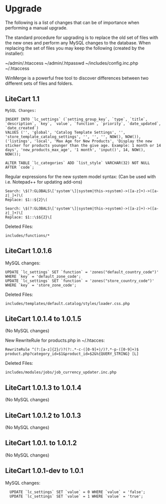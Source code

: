 # Upgrade

The following is a list of changes that can be of importance when performing a manual upgrade.

The standard procedure for upgrading is to replace the old set of files with the new ones and perform any MySQL changes to the database. When replacing the set of files you may keep the following (created by the installer):

  ~/admin/.htaccess
  ~/admin/.htpasswd
  ~/includes/config.inc.php
  ~/.htaccess
  
WinMerge is a powerful free tool to discover differences between two different sets of files and folders.

## LiteCart 1.1
  
	MySQL Changes:
  
    INSERT INTO `lc_settings` (`setting_group_key`, `type`, `title`, `description`, `key`, `value`, `function`, `priority`, `date_updated`, `date_created`)
    VALUES ('', 'global', 'Catalog Template Settings', '', 'store_template_catalog_settings', '', '', '', NOW(), NOW()),
    ('listings', 'local', 'Max Age for New Products', 'Display the new sticker for products younger than the give age. Example: 1 month or 14 days', 'new_products_max_age', '1 month', 'input()', 14, NOW(), NOW());
    
    ALTER TABLE `lc_categories` ADD `list_style` VARCHAR(32) NOT NULL AFTER `code`;

  Regular expressions for the new system model syntax:
  (Can be used with i.e. Notepad++ for updating add-ons)
  
    Search: \$(?:GLOBALS\['system'\]|system|this->system)->([a-z]+)->([a-z|_]+)\(
    Replace: $1::${2}\(

    Search: \$(?:GLOBALS\['system'\]|system|this->system)->([a-z]+)->([a-z|_]+)\[
    Replace: $1::\$${2}\[
  
  Deleted Files:
    
    includes/functions/*
    
## LiteCart 1.0.1.6

  MySQL changes:
  
    UPDATE `lc_settings` SET `function` = 'zones("default_country_code")' WHERE `key` = 'default_zone_code';
    UPDATE `lc_settings` SET `function` = 'zones("store_country_code")' WHERE `key` = 'store_zone_code';
    
  Deleted Files:
    
    includes/templates/default.catalog/styles/loader.css.php
    
## LiteCart 1.0.1.4 to 1.0.1.5

  (No MySQL changes)
  
  New RewriteRule for products.php in ~/.htacces:
  
    RewriteRule ^(?:[a-z]{2}/)?(?:.*-c-([0-9]+)/)?.*-p-([0-9]+)$ product.php?category_id=$1&product_id=$2&%{QUERY_STRING} [L]
    
  Deleted Files:
  
    includes/modules/jobs/job_currency_updater.inc.php
    
## LiteCart 1.0.1.3 to 1.0.1.4

  (No MySQL changes)
    
## LiteCart 1.0.1.2 to 1.0.1.3

  (No MySQL changes)
    
## LiteCart 1.0.1. to 1.0.1.2

  (No MySQL changes)
    
## LiteCart 1.0.1-dev to 1.0.1
  
  MySQL changes:
  
	  UPDATE `lc_settings` SET `value` = 0 WHERE `value` = 'false';
	  UPDATE `lc_settings` SET `value` = 1 WHERE `value` = 'true';
